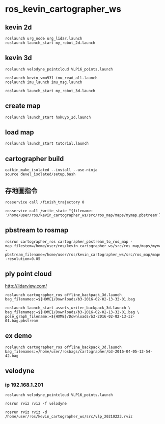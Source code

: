# ros_kevin_cartographer_ws


## kevin 2d
    roslaunch urg_node urg_lidar.launch
    roslaunch launch_start my_robot_2d.launch

## kevin 3d
    roslaunch velodyne_pointcloud VLP16_points.launch

    roslaunch kevin_vmu931 imu_read_all.launch
    roslaunch imu_launch imu_msg.launch 

    roslaunch launch_start my_robot_3d.launch

## create map
    roslaunch launch_start hokuyo_2d.launch

## load map
    roslaunch launch_start tutorial.launch
## cartographer build
    catkin_make_isolated --install --use-ninja
    source devel_isolated/setup.bash
## 存地圖指令
    rosservice call /finish_trajectory 0

    rosservice call /write_state "{filename: '/home/user/ros/kevin_cartographer_ws/src/ros_map/maps/mymap.pbstream'}"

## pbstream to rosmap
    rosrun cartographer_ros cartographer_pbstream_to_ros_map -map_filestem=/home/user/ros/kevin_cartographer_ws/src/ros_map/maps/mymap -pbstream_filename=/home/user/ros/kevin_cartographer_ws/src/ros_map/maps/mymap.pbstream -resolution=0.05

## ply point cloud
http://lidarview.com/

    roslaunch cartographer_ros offline_backpack_3d.launch bag_filenames:=${HOME}/Downloads/b3-2016-02-02-13-32-01.bag

    roslaunch launch_start assets_writer_backpack_3d.launch \
    bag_filenames:=${HOME}/Downloads/b3-2016-02-02-13-32-01.bag \
    pose_graph_filename:=${HOME}/Downloads/b3-2016-02-02-13-32-01.bag.pbstream

## ex demo
    roslaunch cartographer_ros offline_backpack_3d.launch bag_filenames:=/home/user/rosbags/cartographer/b3-2016-04-05-13-54-42.bag

## velodyne

### ip 192.168.1.201

    roslaunch velodyne_pointcloud VLP16_points.launch

    rosrun rviz rviz -f velodyne

    rosrun rviz rviz -d /home/user/ros/kevin_cartographer_ws/src/vlp_20210223.rviz